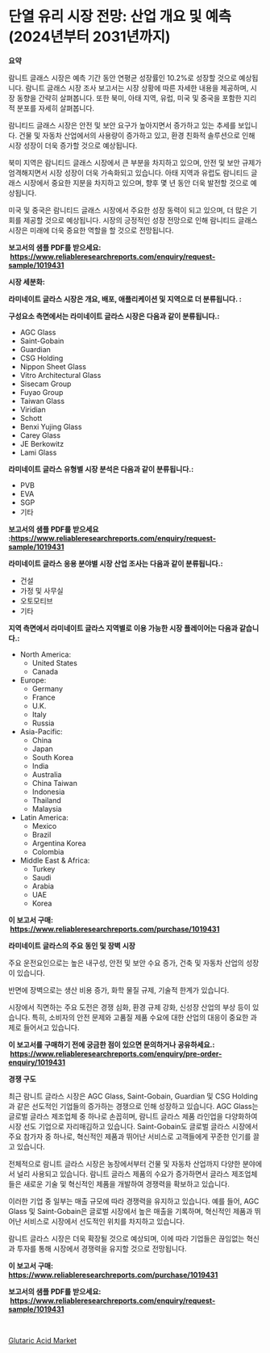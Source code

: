 <p><h1>단열 유리 시장 전망: 산업 개요 및 예측 (2024년부터 2031년까지)</h1></p><p><strong>요약</strong></p>
<p><p>람니트 글래스 시장은 예측 기간 동안 연평균 성장률인 10.2%로 성장할 것으로 예상됩니다. 람니트 글래스 시장 조사 보고서는 시장 상황에 따른 자세한 내용을 제공하며, 시장 동향을 간략히 살펴봅니다. 또한 북미, 아태 지역, 유럽, 미국 및 중국을 포함한 지리적 분포를 자세히 살펴봅니다.</p><p>람니티드 글래스 시장은 안전 및 보안 요구가 높아지면서 증가하고 있는 추세를 보입니다. 건물 및 자동차 산업에서의 사용량이 증가하고 있고, 환경 친화적 솔루션으로 인해 시장 성장이 더욱 증가할 것으로 예상됩니다.</p><p>북미 지역은 람니티드 글래스 시장에서 큰 부분을 차지하고 있으며, 안전 및 보안 규제가 엄격해지면서 시장 성장이 더욱 가속화되고 있습니다. 아태 지역과 유럽도 람니티드 글래스 시장에서 중요한 지분을 차지하고 있으며, 향후 몇 년 동안 더욱 발전할 것으로 예상됩니다. </p><p>미국 및 중국은 람니티드 글래스 시장에서 주요한 성장 동력이 되고 있으며, 더 많은 기회를 제공할 것으로 예상됩니다. 시장의 긍정적인 성장 전망으로 인해 람니티드 글래스 시장은 미래에 더욱 중요한 역할을 할 것으로 전망됩니다.</p></p>
<p><strong>보고서의 샘플 PDF를 받으세요: &nbsp;<a href="https://www.reliableresearchreports.com/enquiry/request-sample/1019431">https://www.reliableresearchreports.com/enquiry/request-sample/1019431</a></strong></p>
<p><strong>시장 세분화:</strong></p>
<p><strong> 라미네이트 글라스 시장은 개요, 배포, 애플리케이션 및 지역으로 더 분류됩니다. :</strong></p>
<p><strong>구성요소 측면에서는 라미네이트 글라스 시장은 다음과 같이 분류됩니다.:</strong></p>
<p><ul><li>AGC Glass</li><li>Saint-Gobain</li><li>Guardian</li><li>CSG Holding</li><li>Nippon Sheet Glass</li><li>Vitro Architectural Glass</li><li>Sisecam Group</li><li>Fuyao Group</li><li>Taiwan Glass</li><li>Viridian</li><li>Schott</li><li>Benxi Yujing Glass</li><li>Carey Glass</li><li>JE Berkowitz</li><li>Lami Glass</li></ul></p>
<p><strong> 라미네이트 글라스 유형별 시장 분석은 다음과 같이 분류됩니다.:</strong></p>
<p><ul><li>PVB</li><li>EVA</li><li>SGP</li><li>기타</li></ul></p>
<p><strong>보고서의 샘플 PDF를 받으세요 :<a href="https://www.reliableresearchreports.com/enquiry/request-sample/1019431">https://www.reliableresearchreports.com/enquiry/request-sample/1019431</a></strong></p>
<p><strong> 라미네이트 글라스 응용 분야별 시장 산업 조사는 다음과 같이 분류됩니다.:</strong></p>
<p><ul><li>건설</li><li>가정 및 사무실</li><li>오토모티브</li><li>기타</li></ul></p>
<p><strong>지역 측면에서 라미네이트 글라스 지역별로 이용 가능한 시장 플레이어는 다음과 같습니다.:</strong></p>
<p><ul>
    <li>
        North America:
        <ul>
            <li>United States</li>
            <li>Canada</li>
        </ul>
    </li>
    <li>
        Europe:
        <ul>
            <li>Germany</li>
            <li>France</li>
            <li>U.K.</li>
            <li>Italy</li>
            <li>Russia</li>
        </ul>
    </li>
    <li>
        Asia-Pacific:
        <ul>
            <li>China</li>
            <li>Japan</li>
            <li>South Korea</li>
            <li>India</li>
            <li>Australia</li>
            <li>China Taiwan</li>
            <li>Indonesia</li>
            <li>Thailand</li>
            <li>Malaysia</li>
        </ul>
    </li>
    <li>
        Latin America:
        <ul>
            <li>Mexico</li>
            <li>Brazil</li>
            <li>Argentina Korea</li>
            <li>Colombia</li>
        </ul>
    </li>
    <li>
        Middle East & Africa:
        <ul>
            <li>Turkey</li>
            <li>Saudi</li>
            <li>Arabia</li>
            <li>UAE</li>
            <li>Korea</li>
        </ul>
    </li>
    </ul></p>
<p><strong>이 보고서 구매: &nbsp;<a href="https://www.reliableresearchreports.com/purchase/1019431">https://www.reliableresearchreports.com/purchase/1019431</a></strong></p>
<p><strong>라미네이트 글라스의 주요 동인 및 장벽 시장</strong></p>
<p><p>주요 운전요인으로는 높은 내구성, 안전 및 보안 수요 증가, 건축 및 자동차 산업의 성장이 있습니다. </p><p>반면에 장벽으로는 생산 비용 증가, 화학 물질 규제, 기술적 한계가 있습니다. </p><p>시장에서 직면하는 주요 도전은 경쟁 심화, 환경 규제 강화, 신성장 산업의 부상 등이 있습니다. 특히, 소비자의 안전 문제와 고품질 제품 수요에 대한 산업의 대응이 중요한 과제로 들어서고 있습니다.</p></p>
<p><strong>이 보고서를 구매하기 전에 궁금한 점이 있으면 문의하거나 공유하세요.: &nbsp;<a href="https://www.reliableresearchreports.com/enquiry/pre-order-enquiry/1019431">https://www.reliableresearchreports.com/enquiry/pre-order-enquiry/1019431</a></strong></p>
<p><strong>경쟁 구도</strong></p>
<p><p>최근 람니트 글라스 시장은 AGC Glass, Saint-Gobain, Guardian 및 CSG Holding과 같은 선도적인 기업들의 증가하는 경쟁으로 인해 성장하고 있습니다. AGC Glass는 글로벌 글라스 제조업체 중 하나로 손꼽히며, 람니트 글라스 제품 라인업을 다양화하여 시장 선도 기업으로 자리매김하고 있습니다. Saint-Gobain도 글로벌 글라스 시장에서 주요 참가자 중 하나로, 혁신적인 제품과 뛰어난 서비스로 고객들에게 꾸준한 인기를 끌고 있습니다.</p><p>전체적으로 람니트 글라스 시장은 농장에서부터 건물 및 자동차 산업까지 다양한 분야에서 널리 사용되고 있습니다. 람니트 글라스 제품의 수요가 증가하면서 글라스 제조업체들은 새로운 기술 및 혁신적인 제품을 개발하여 경쟁력을 확보하고 있습니다.</p><p>이러한 기업 중 일부는 매출 규모에 따라 경쟁력을 유지하고 있습니다. 예를 들어, AGC Glass 및 Saint-Gobain은 글로벌 시장에서 높은 매출을 기록하며, 혁신적인 제품과 뛰어난 서비스로 시장에서 선도적인 위치를 차지하고 있습니다.</p><p>람니트 글라스 시장은 더욱 확장될 것으로 예상되며, 이에 따라 기업들은 끊임없는 혁신과 투자를 통해 시장에서 경쟁력을 유지할 것으로 전망됩니다.</p></p>
<p><strong>이 보고서 구매: &nbsp; <a href="https://www.reliableresearchreports.com/purchase/1019431">https://www.reliableresearchreports.com/purchase/1019431</a></strong></p>
<p><strong>보고서의 샘플 PDF를 받으세요: &nbsp;<a href="https://www.reliableresearchreports.com/enquiry/request-sample/1019431">https://www.reliableresearchreports.com/enquiry/request-sample/1019431</a></strong><strong></strong></p>
<p>&nbsp;</p>
<p><p><a href="https://pretty-mail-caf.notion.site/Glutaric-Acid-Market-Growth-Market-Trends-COVID-19-Impact-and-Forecasts-for-period-from-2024-20-cf740795d22948d08df5ea4735d0c917">Glutaric Acid Market</a></p></p>